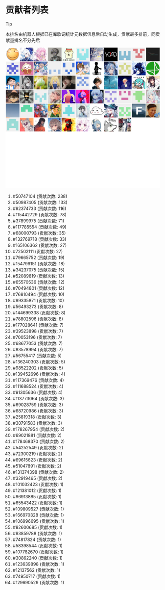# 贡献者列表

> [!TIP]
> 本排名由机器人根据已在库歌词统计元数据信息后自动生成，贡献最多排前，同贡献量排名不分先后

![贡献者头像画廊](./CONTRIBUTORS.svg)

1. #50747104 (贡献次数: 238)
2. #50987405 (贡献次数: 133)
3. #92374733 (贡献次数: 116)
4. #115442729 (贡献次数: 78)
5. #37899975 (贡献次数: 71)
6. #117785554 (贡献次数: 49)
7. #68000793 (贡献次数: 35)
8. #132769718 (贡献次数: 33)
9. #165106362 (贡献次数: 27)
10. #72502111 (贡献次数: 27)
11. #79665752 (贡献次数: 19)
12. #154799151 (贡献次数: 18)
13. #34237075 (贡献次数: 15)
14. #52089819 (贡献次数: 13)
15. #65570536 (贡献次数: 12)
16. #70494801 (贡献次数: 12)
17. #76810494 (贡献次数: 10)
18. #99335871 (贡献次数: 10)
19. #56493273 (贡献次数: 8)
20. #144699338 (贡献次数: 8)
21. #78802596 (贡献次数: 8)
22. #177028641 (贡献次数: 7)
23. #39523898 (贡献次数: 7)
24. #70053196 (贡献次数: 7)
25. #68677053 (贡献次数: 7)
26. #83578994 (贡献次数: 7)
27. #56755417 (贡献次数: 5)
28. #136240303 (贡献次数: 5)
29. #98522202 (贡献次数: 5)
30. #139452696 (贡献次数: 4)
31. #117369476 (贡献次数: 4)
32. #111688524 (贡献次数: 4)
33. #91305636 (贡献次数: 4)
34. #113773064 (贡献次数: 3)
35. #69028759 (贡献次数: 3)
36. #68720986 (贡献次数: 3)
37. #25819318 (贡献次数: 3)
38. #30791583 (贡献次数: 3)
39. #178267954 (贡献次数: 2)
40. #69021881 (贡献次数: 2)
41. #178468370 (贡献次数: 2)
42. #54252549 (贡献次数: 2)
43. #72300219 (贡献次数: 2)
44. #69615623 (贡献次数: 2)
45. #51047891 (贡献次数: 2)
46. #131374398 (贡献次数: 2)
47. #32919465 (贡献次数: 2)
48. #101032423 (贡献次数: 1)
49. #121381012 (贡献次数: 1)
50. #96913885 (贡献次数: 1)
51. #65543422 (贡献次数: 1)
52. #109809527 (贡献次数: 1)
53. #166970328 (贡献次数: 1)
54. #106996695 (贡献次数: 1)
55. #82600685 (贡献次数: 1)
56. #93859788 (贡献次数: 1)
57. #74817824 (贡献次数: 1)
58. #58398544 (贡献次数: 1)
59. #107782670 (贡献次数: 1)
60. #30862240 (贡献次数: 1)
61. #123639898 (贡献次数: 1)
62. #12137562 (贡献次数: 1)
63. #74950717 (贡献次数: 1)
64. #129690529 (贡献次数: 1)
